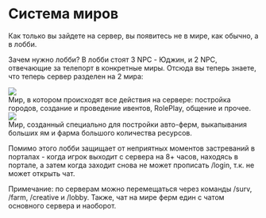 # Система миров
Как только вы зайдете на сервер, вы появитесь не в мире, как обычно, а в лобби.

  Зачем нужно лобби?
  В лобби стоят 3 NPC - Юджин, и 2 NPC, отвечающие за телепорт в конкретные миры. Отсюда вы теперь знаете, что теперь сервер разделен на 2 мира:

<figure1>
    <img src="https://static.wixstatic.com/media/883c50_11f1a4c76ce5457a93c7dd699eba98d7~mv2.png/v1/fill/w_600,h_337,al_c,q_85,usm_0.66_1.00_0.01,enc_auto/untitled3.png">
    <figcaption>Мир, в котором происходят все действия на сервере: постройка городов, создание и проведение ивентов, RolePlay, общение и прочее.</figcaption>
</figure1>
<figure2>
    <img src="https://static.wixstatic.com/media/883c50_6620660d1b2444f2bc165b3e001b70f0~mv2.png/v1/fill/w_600,h_337,al_c,q_85,usm_0.66_1.00_0.01,enc_auto/untitled4.png">
    <figcaption>Мир, созданный специально для постройки авто-ферм, выкапывания больших ям и фарма большого количества ресурсов.</figcaption>
</figure2>




  Помимо этого лобби защищает от неприятных моментов застреваний в порталах - когда игрок выходит с сервера на 8+ часов, находясь в портале, а затем когда заходит снова не может прописать /login, т.к. не может открыть чат.

Примечание: по серверам можно перемещаться через команды /surv, /farm, /creative и /lobby. Также, чат на мире ферм един с чатом основного сервера и наоборот.

​
